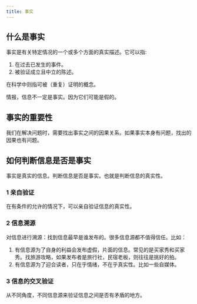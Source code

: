 ```yaml
---
title: 事实
---
```


## 什么是事实
事实是有关特定情况的一个或多个方面的真实描述。它可以指: 
1. 在过去已发生的事件。
2. 被验证成立且中立的陈述。

在科学中则指可被（重复）证明的概念。

情报，信息不一定是事实。因为它们可能是假的。

## 事实的重要性
我们在解决问题时，需要找出事实之间的因果关系。如果事实本身有问题，找出的因果也有问题。

## 如何判断信息是否是事实
事实是真实的信息。判断信息是否是事实。也就是判断信息的真实性。

### 1 亲自验证
在有条件的允许的情况下，可以亲自验证信息的真实性。

### 2 信息溯源
对信息进行溯源：找到信息最早是谁发布的。很多信息源都不值得信任。比如：  
1. 有信息源为了自身的利益会发布虚假，片面的信息。常见的是买家秀和买家秀。找旅游攻略，如果发布者是旅行社，民宿老板，则往往是挑好的拍。
2. 有信息源为了迎合读者，只在乎情绪，不在乎真实性。比如一些自媒体。

### 3 信息的交叉验证
从不同角度，不同信息源来验证信息之间是否有矛盾的地方。
